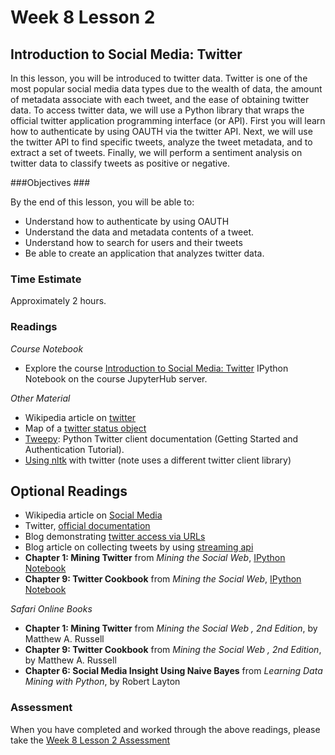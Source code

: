 # Week 8 Lesson 2 #
## Introduction to Social Media: Twitter ##

In this lesson, you will be introduced to twitter data. Twitter is one
of the most popular social media data types due to the wealth of data,
the amount of metadata associate with each tweet, and the ease of
obtaining twitter data. To access twitter data, we will use a Python
library that wraps the official twitter application programming
interface (or API). First you will learn how to authenticate by using
OAUTH via the twitter API. Next, we will use the twitter API to find
specific tweets, analyze the tweet metadata, and to extract a set of
tweets. Finally, we will perform a sentiment analysis on twitter data to
classify tweets as positive or negative.

###Objectives ###

By the end of this lesson, you will be able to:

- Understand how to authenticate by using OAUTH 
- Understand the data and metadata contents of a tweet.
- Understand how to search for users and their tweets
- Be able to create an application that analyzes twitter data.

### Time Estimate ###

Approximately 2 hours.

### Readings ####

_Course Notebook_

- Explore the course [Introduction to Social Media: Twitter][l2nb]
IPython Notebook on the course JupyterHub server.

_Other Material_

- Wikipedia article on [twitter][wt]
- Map of a [twitter status object][mtso]
- [Tweepy][twd]: Python Twitter client documentation (Getting Started and Authentication Tutorial).
- [Using nltk][unt] with twitter (note uses a different twitter client library)

## Optional Readings ##

- Wikipedia article on [Social Media][wsm]
- Twitter, [official documentation][tod]
- Blog demonstrating [twitter access via URLs][tu]
- Blog article on collecting tweets by using [streaming api][tsa]
- **Chapter 1: Mining Twitter** from _Mining the Social Web_, [IPython Notebook][msw1]
- **Chapter 9: Twitter Cookbook** from _Mining the Social Web_, [IPython Notebook][msw1]

_Safari Online Books_

- **Chapter 1: Mining Twitter** from _Mining the Social Web , 2nd Edition_, by Matthew A. Russell
- **Chapter 9: Twitter Cookbook** from _Mining the Social Web , 2nd Edition_, by Matthew A. Russell
- **Chapter 6: Social Media Insight Using Naive Bayes** from _Learning Data Mining with Python_, by Robert Layton


### Assessment ###

When you have completed and worked through the above readings, please take the [Week 8 Lesson 2 Assessment][la]

[l2nb]: notebooks/intro2smt.ipynb
[la]: https://learn.illinois.edu/mod/quiz/view.php?id=1325314

[wt]: https://en.wikipedia.org/wiki/Twitter
[wsm]: https://en.wikipedia.org/wiki/Social_media

[twd]: http://tweepy.readthedocs.org
[tod]: https://dev.twitter.com/overview/documentation

[unt]: http://www.nltk.org/howto/twitter.html

[tsa]: http://badhessian.org/2012/10/collecting-real-time-twitter-data-with-the-streaming-api/
[tu]: http://nealcaren.web.unc.edu/pizza-twitter-and-apis/

[msw1]: https://github.com/ptwobrussell/Mining-the-Social-Web-2nd-Edition/blob/master/ipynb/Chapter%201%20-%20Mining%20Twitter.ipynb
[msw9]: https://github.com/ptwobrussell/Mining-the-Social-Web-2nd-Edition/blob/master/ipynb/Chapter%209%20-%20Twitter%20Cookbook.ipynb
[mtso]: http://online.wsj.com/public/resources/documents/TweetMetadata.pdf
